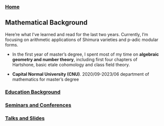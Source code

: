 ### [Home](https://ym-tang.github.io/Home/)
## Mathematical Background

Here’re what I’ve learned and read for the last two years. Currently, I’m focusing on arithmetic applications of Shimura varieties and p-adic modular forms.

- In the first year of master’s degree, I spent most of my time on **algebraic geometry and number theory**, including first four chapters of Hartshone, basic etale cohomology and class field theory.

- **Capital Normal University (CNU)**.    2020/09-2023/06
department of mathematics for master’s degree 

### [Education Background](https://ym-tang.github.io/Educational/)
### [Seminars and Conferences](https://ym-tang.github.io/Seminars/)
### [Talks and Slides](https://ym-tang.github.io/Talks/)
